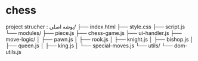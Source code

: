 # chess
project strucher :
پوشه اصلی/
├── index.html
├── style.css
├── script.js
└── modules/
    ├── piece.js
    ├── chess-game.js
    ├── ui-handler.js
    ├── move-logic/
    │   ├── pawn.js
    │   ├── rook.js
    │   ├── knight.js
    │   ├── bishop.js
    │   ├── queen.js
    │   ├── king.js
    │   └── special-moves.js
    └── utils/
        └── dom-utils.js